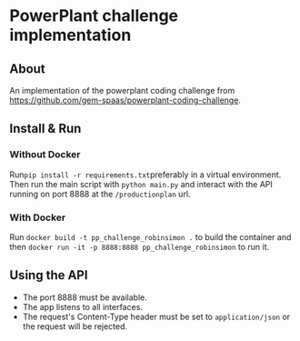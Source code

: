 # PowerPlant challenge implementation

## About

An implementation of the powerplant coding challenge from https://github.com/gem-spaas/powerplant-coding-challenge.

## Install & Run

### Without Docker

Run``pip install -r requirements.txt``preferably in a virtual environment.
Then run the main script with ``python main.py`` and interact with the API running on port 8888 at the `/productionplan` url.


### With Docker

Run ``docker build -t pp_challenge_robinsimon .`` to build the container and then ``docker run -it -p 8888:8888 pp_challenge_robinsimon`` to run it.

## Using the API

* The port 8888 must be available.
* The app listens to all interfaces.
* The request's Content-Type header must be set to ``application/json`` or the request will be rejected.


